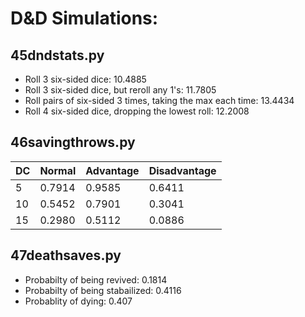 D&D Simulations:
===============

## 45dndstats.py ##

+ Roll 3 six-sided dice: 10.4885
+ Roll 3 six-sided dice, but reroll any 1's: 11.7805
+ Roll pairs of six-sided 3 times, taking the max each time: 13.4434
+ Roll 4 six-sided dice, dropping the lowest roll: 12.2008

## 46savingthrows.py ##

| DC | Normal | Advantage | Disadvantage |
|----|--------|-----------|--------------|
|  5 | 0.7914 | 0.9585    | 0.6411       |
| 10 | 0.5452 | 0.7901    | 0.3041       |
| 15 | 0.2980 | 0.5112    | 0.0886       |

## 47deathsaves.py ##

+ Probabilty of being revived: 0.1814
+ Probabilty of being stabailized: 0.4116
+ Probablity of dying: 0.407

